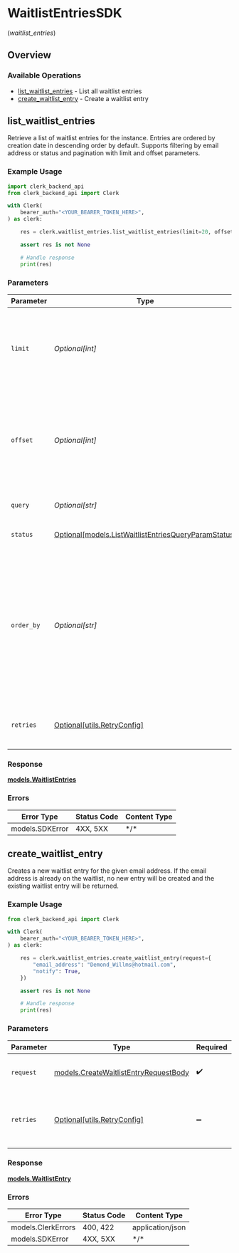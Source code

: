# WaitlistEntriesSDK
(*waitlist_entries*)

## Overview

### Available Operations

* [list_waitlist_entries](#list_waitlist_entries) - List all waitlist entries
* [create_waitlist_entry](#create_waitlist_entry) - Create a waitlist entry

## list_waitlist_entries

Retrieve a list of waitlist entries for the instance.
Entries are ordered by creation date in descending order by default.
Supports filtering by email address or status and pagination with limit and offset parameters.

### Example Usage

```python
import clerk_backend_api
from clerk_backend_api import Clerk

with Clerk(
    bearer_auth="<YOUR_BEARER_TOKEN_HERE>",
) as clerk:

    res = clerk.waitlist_entries.list_waitlist_entries(limit=20, offset=10, query="<value>", status=clerk_backend_api.ListWaitlistEntriesQueryParamStatus.COMPLETED, order_by="-created_at")

    assert res is not None

    # Handle response
    print(res)

```

### Parameters

| Parameter                                                                                                                                                                          | Type                                                                                                                                                                               | Required                                                                                                                                                                           | Description                                                                                                                                                                        | Example                                                                                                                                                                            |
| ---------------------------------------------------------------------------------------------------------------------------------------------------------------------------------- | ---------------------------------------------------------------------------------------------------------------------------------------------------------------------------------- | ---------------------------------------------------------------------------------------------------------------------------------------------------------------------------------- | ---------------------------------------------------------------------------------------------------------------------------------------------------------------------------------- | ---------------------------------------------------------------------------------------------------------------------------------------------------------------------------------- |
| `limit`                                                                                                                                                                            | *Optional[int]*                                                                                                                                                                    | :heavy_minus_sign:                                                                                                                                                                 | Applies a limit to the number of results returned.<br/>Can be used for paginating the results together with `offset`.                                                              | 20                                                                                                                                                                                 |
| `offset`                                                                                                                                                                           | *Optional[int]*                                                                                                                                                                    | :heavy_minus_sign:                                                                                                                                                                 | Skip the first `offset` results when paginating.<br/>Needs to be an integer greater or equal to zero.<br/>To be used in conjunction with `limit`.                                  | 10                                                                                                                                                                                 |
| `query`                                                                                                                                                                            | *Optional[str]*                                                                                                                                                                    | :heavy_minus_sign:                                                                                                                                                                 | Filter waitlist entries by email address                                                                                                                                           |                                                                                                                                                                                    |
| `status`                                                                                                                                                                           | [Optional[models.ListWaitlistEntriesQueryParamStatus]](../../models/listwaitlistentriesqueryparamstatus.md)                                                                        | :heavy_minus_sign:                                                                                                                                                                 | Filter waitlist entries by their status                                                                                                                                            |                                                                                                                                                                                    |
| `order_by`                                                                                                                                                                         | *Optional[str]*                                                                                                                                                                    | :heavy_minus_sign:                                                                                                                                                                 | Specify the order of results. Supported values are:<br/>- `created_at`<br/>- `email_address`<br/>- `invited_at`<br/><br/>Use `+` for ascending or `-` for descending order. Defaults to `-created_at`. |                                                                                                                                                                                    |
| `retries`                                                                                                                                                                          | [Optional[utils.RetryConfig]](../../models/utils/retryconfig.md)                                                                                                                   | :heavy_minus_sign:                                                                                                                                                                 | Configuration to override the default retry behavior of the client.                                                                                                                |                                                                                                                                                                                    |

### Response

**[models.WaitlistEntries](../../models/waitlistentries.md)**

### Errors

| Error Type      | Status Code     | Content Type    |
| --------------- | --------------- | --------------- |
| models.SDKError | 4XX, 5XX        | \*/\*           |

## create_waitlist_entry

Creates a new waitlist entry for the given email address.
If the email address is already on the waitlist, no new entry will be created and the existing waitlist entry will be returned.

### Example Usage

```python
from clerk_backend_api import Clerk

with Clerk(
    bearer_auth="<YOUR_BEARER_TOKEN_HERE>",
) as clerk:

    res = clerk.waitlist_entries.create_waitlist_entry(request={
        "email_address": "Demond_Willms@hotmail.com",
        "notify": True,
    })

    assert res is not None

    # Handle response
    print(res)

```

### Parameters

| Parameter                                                                               | Type                                                                                    | Required                                                                                | Description                                                                             |
| --------------------------------------------------------------------------------------- | --------------------------------------------------------------------------------------- | --------------------------------------------------------------------------------------- | --------------------------------------------------------------------------------------- |
| `request`                                                                               | [models.CreateWaitlistEntryRequestBody](../../models/createwaitlistentryrequestbody.md) | :heavy_check_mark:                                                                      | The request object to use for the request.                                              |
| `retries`                                                                               | [Optional[utils.RetryConfig]](../../models/utils/retryconfig.md)                        | :heavy_minus_sign:                                                                      | Configuration to override the default retry behavior of the client.                     |

### Response

**[models.WaitlistEntry](../../models/waitlistentry.md)**

### Errors

| Error Type         | Status Code        | Content Type       |
| ------------------ | ------------------ | ------------------ |
| models.ClerkErrors | 400, 422           | application/json   |
| models.SDKError    | 4XX, 5XX           | \*/\*              |